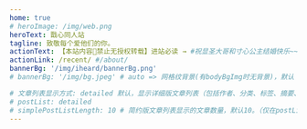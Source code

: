 ```yaml
---
home: true
# heroImage: /img/web.png
heroText: 戬心同人站
tagline: 致敬每个爱他们的你。
actionText: 【本站内容🚫禁止无授权转载】进站必读 → #祝显圣大哥和寸心公主结婚快乐~~
actionLink: /recent/ #/about/
bannerBg: '/img/iheard/bannerBg.png'
# bannerBg: '/img/bg.jpeg' # auto => 网格纹背景(有bodyBgImg时无背景)，默认 | none => 无 | '大图地址' | background: 自定义背景样式       提示：如发现文本颜色不适应你的背景时可以到palette.styl修改$bannerTextColor变量

# 文章列表显示方式: detailed 默认，显示详细版文章列表（包括作者、分类、标签、摘要、分页等）| simple => 显示简约版文章列表（仅标题和日期）| none 不显示文章列表
# postList: detailed
# simplePostListLength: 10 # 简约版文章列表显示的文章数量，默认10。（仅在postList设置为simple时生效）
---
```


<!-- <ClientOnly> -->
  <!-- <WebInfo/> -->
<!-- </ClientOnly> -->
